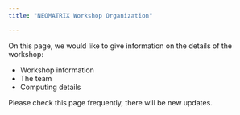 ```yaml
---
title: "NEOMATRIX Workshop Organization"

---
```


On this page, we would like to give information on the details of the workshop:

+ Workshop information
+ The team
+ Computing details

Please check this page frequently, there will be new updates.